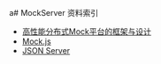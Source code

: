 a# MockServer 资料索引

- [高性能分布式Mock平台的框架与设计](http://139.196.14.76/t/mock/285)
- [Mock.js](http://mockjs.com/)
- [JSON Server](https://github.com/typicode/json-server)

